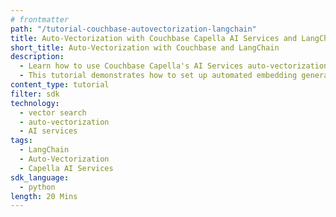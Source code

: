 ```yaml
---
# frontmatter
path: "/tutorial-couchbase-autovectorization-langchain"
title: Auto-Vectorization with Couchbase Capella AI Services and LangChain
short_title: Auto-Vectorization with Couchbase and LangChain
description:
  - Learn how to use Couchbase Capella's AI Services auto-vectorization feature to automatically convert your data into vector embeddings.
  - This tutorial demonstrates how to set up automated embedding generation workflows and perform semantic search using LangChain.
content_type: tutorial
filter: sdk
technology:
  - vector search
  - auto-vectorization
  - AI services
tags:
  - LangChain
  - Auto-Vectorization
  - Capella AI Services
sdk_language:
  - python
length: 20 Mins
---
```

